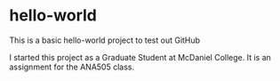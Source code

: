 # hello-world
This is a basic hello-world project to test out GitHub

I started this project as a Graduate Student at McDaniel College. It is an assignment for the ANA505 class.
